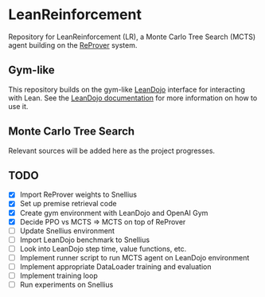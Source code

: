 # LeanReinforcement

Repository for LeanReinforcement (LR), a Monte Carlo Tree Search (MCTS) agent building on the [ReProver](https://github.com/lean-dojo/ReProver) system.

## Gym-like

This repository builds on the gym-like [LeanDojo](<https://github.com/lean-dojo/LeanDojo>) interface for interacting with Lean. See the [LeanDojo documentation](https://leandojo.readthedocs.io/en/latest/index.html/) for more information on how to use it.

## Monte Carlo Tree Search

Relevant sources will be added here as the project progresses.

## TODO

- [x] Import ReProver weights to Snellius
- [x] Set up premise retrieval code
- [x] Create gym environment with LeanDojo and OpenAI Gym
- [x] Decide PPO vs MCTS => MCTS on top of ReProver
- [ ] Update Snellius environment
- [ ] Import LeanDojo benchmark to Snellius
- [ ] Look into LeanDojo step time, value functions, etc.
- [ ] Implement runner script to run MCTS agent on LeanDojo environment
- [ ] Implement appropriate DataLoader training and evaluation
- [ ] Implement training loop
- [ ] Run experiments on Snellius
